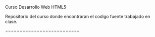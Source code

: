 Curso Desarrollo Web HTML5

Repositorio del curso donde encontraran el codigo fuente trabajado en clase.


==========================
